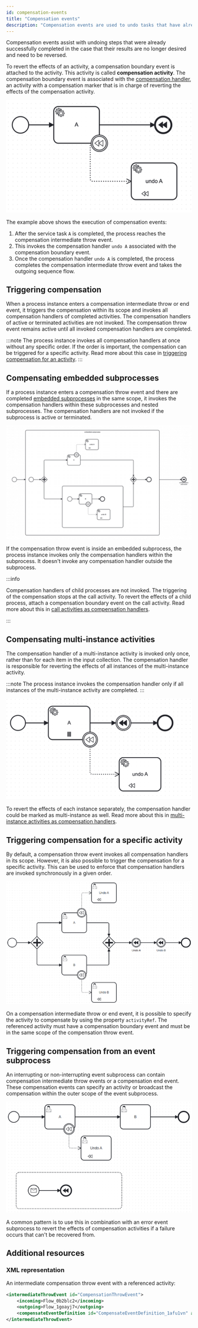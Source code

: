 ```yaml
---
id: compensation-events
title: "Compensation events"
description: "Compensation events are used to undo tasks that have already been executed."
---
```


Compensation events assist with undoing steps that were already successfully completed in the case that their results
are no longer desired and need to be reversed.

To revert the effects of an activity, a compensation boundary event is attached to the activity. This activity is called
**compensation activity**. The compensation boundary event is associated with
the [compensation handler](../compensation-handler/compensation-handler.md), an activity with a compensation marker that
is in charge of reverting the effects of the compensation activity.

![Process with compensation throw event](assets/compensation-throw-event.png)

The example above shows the execution of compensation events:

1. After the service task `A` is completed, the process reaches the compensation intermediate throw event.
2. This invokes the compensation handler `undo A` associated with the compensation boundary event.
3. Once the compensation handler `undo A` is completed, the process completes the compensation intermediate throw event
   and takes the outgoing sequence flow.

## Triggering compensation

When a process instance enters a compensation intermediate throw or end event, it triggers the compensation within its
scope and invokes all compensation handlers of completed activities. The compensation handlers of active or terminated
activities are not invoked. The compensation throw event remains active until all invoked compensation handlers are
completed.

:::note
The process instance invokes all compensation handlers at once without any specific order. If the order is
important, the compensation can be triggered for a specific activity. Read more about this
case in [triggering compensation for an activity](#triggering-compensation-for-a-specific-activity).
:::

## Compensating embedded subprocesses

If a process instance enters a compensation throw event and there are
completed [embedded subprocesses](/docs/components/modeler/bpmn/embedded-subprocesses/embedded-subprocesses.md) in the
same scope, it invokes the compensation handlers within these subprocesses and nested subprocesses. The compensation
handlers are not invoked if the subprocess is active or terminated.

![Process with embedded subprocesses](assets/compensation-embedded-subprocess.png)

If the compensation throw event is inside an embedded subprocess, the process instance invokes only the compensation
handlers within the subprocess. It doesn't invoke any compensation handler outside the subprocess.

:::info

Compensation handlers of child processes are not invoked. The triggering of the compensation stops at the call activity.
To revert the effects of a child process, attach a compensation boundary event on the call activity. Read more about
this in [call activities as compensation handlers](../compensation-handler/compensation-handler.md#call-activity-as-compensation-handler).

:::

## Compensating multi-instance activities

The compensation handler of a multi-instance activity is invoked only once, rather than for each item in the input
collection. The compensation handler is responsible for reverting the effects of all instances of the multi-instance
activity.

:::note
The process instance invokes the compensation handler only if all instances of the multi-instance activity are
completed.
:::

![Process with multi instance activity](assets/compensation-multi-instance-activity.png)

To revert the effects of each instance separately, the compensation handler could be marked as multi-instance as well.
Read more about this in [multi-instance activities as compensation handlers](../compensation-handler/compensation-handler.md#multi-instance-activity-as-compensation-handler).

## Triggering compensation for a specific activity

By default, a compensation throw event invokes all compensation handlers in its scope. However, it is also possible to
trigger the compensation for a specific activity. This can be used to enforce that compensation handlers are invoked
synchronously in a given order.

![Trigger compensation for a give activity](assets/compensation-activity-ref.png)

On a compensation intermediate throw or end event, it is possible to specify the activity to compensate by using the
property `activityRef`. The referenced activity must have a compensation boundary event and must be in the same scope of
the compensation throw event.

## Triggering compensation from an event subprocess

An interrupting or non-interrupting event subprocess can contain compensation intermediate throw events or a
compensation end event. These compensation events can specify an activity or broadcast the compensation within the outer
scope of the event subprocess.

![Trigger compensation from an event subprocess](assets/compensation-event-subprocess.png)

A common pattern is to use this in combination with an error event subprocess to revert the effects of compensation
activities if a failure occurs that can't be recovered from.

## Additional resources

### XML representation

An intermediate compensation throw event with a referenced activity:

```xml
<intermediateThrowEvent id="CompensationThrowEvent">
    <incoming>Flow_0b2blc2</incoming>
    <outgoing>Flow_1goayj7</outgoing>
    <compensateEventDefinition id="CompensateEventDefinition_1afu1vn" activityRef="Task_A" />
</intermediateThrowEvent>
```

